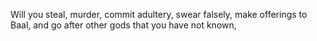 Will you steal, murder, commit adultery, swear falsely, make offerings to Baal, and go after other gods that you have not known,
